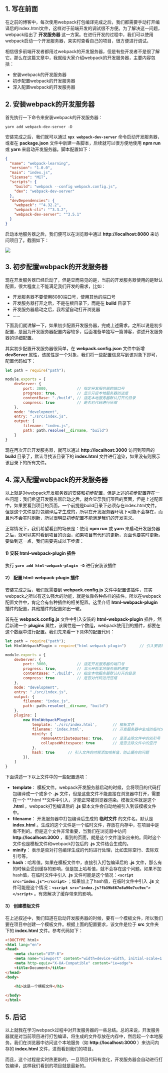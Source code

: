 ## 1. 写在前面

在之前的博客中，每次使用webpack打包编译完成之后，我们都需要手动打开编译后的index.html文件，这样对于前端开发的调试很不方便。为了解决这一问题，webpack给出了 **开发服务器** 这一方案。在进行开发的过程中，我们可以使用webpack启动一个开发服务器，来实时查看自己的项目，很方便进行调试。

相信很多前端开发者都用过webpack的开发服务器，但是有些开发者不是很了解它。那么在这篇文章中，我就给大家介绍webpack的开发服务器，主要内容包括：

- 安装webpack的开发服务器
- 初步配置webpack的开发服务器
- 深入配置webpack的开发服务器

## 2. 安装webpack的开发服务器

首先执行一下命令来安装webpack的开发服务器：

```shell
yarn add webpack-dev-server -D
```

安装完成之后，我们就可以通过 **`npx webpack-dev-server`** 命令启动开发服务器，或者在 **package.json** 文件中新建一条脚本，后续就可以很方便地使用 **npm run** 或 **yarn** 来启动开发服务器。脚本配置如下：

```json
{
  "name": "webpack-learning",
  "version": "1.0.0",
  "main": "index.js",
  "license": "MIT",
  "scripts": {
    "build": "webpack --config webpack.config.js",
    "dev": "webpack-dev-server"
  },
  "devDependencies": {
    "webpack": "^4.32.2",
    "webpack-cli": "^3.3.2",
    "webpack-dev-server": "^3.5.1"
  }
}
```

启动本地服务器之后，我们便可以在浏览器中通过 **http://localhost:8080**  来访问项目了。截图如下：

![](C:\Users\ADMINI~1\AppData\Local\Temp\1559444523323.png)

## 3. 初步配置webpack的开发服务器

现在开发服务器已经启动了，但是显而易见的是，当前的开发服务器使用的是默认配置，很大程度上不能满足我们开发的需求，比如：

- 开发服务器不要使用8080端口号，使用其他的端口号
- 开发服务器打开之后，不是在根目录下，而是在 **build** 目录下
- 开发服务器启动之后，我希望自动打开浏览器
- ......

下面我们就讲解一下，如果初步配置开发服务器，完成上述需求。之所以说是初步配置，是因为开发服务器配置内容较多，后面准备单独写一篇博客，讲述开发服务器的详细配置。

其实初步配置开发服务器很简单，在 **webpack.config.json** 文件中新增 **devServer** 属性，该属性是一个对象，我们将一些配置信息写到该对象下即可，配置代码如下：

```js
let path = require("path");

module.exports = {
    devServer: {
        port: 3000,      		// 指定开发服务器的端口号
        progress: true, 		// 显示开启本地服务器的进度
        contentBase: "./build", // 指定本地服务器默认打开的目录
        compress: true      	// 是否对代码进行压缩
    },
    mode: "development",    
    entry: "./src/index.js",    
    output: {       
        filename: "index.js",   
        path: path.resolve(__dirname, "build")  
    }
}
```

现在再次开启开发服务器，就可以通过 **http://localhost:3000** 访问到项目的 **build** 目录了，默认寻找该目录下的 **index.html** 文件进行渲染，如果没有则展示该目录下的所有文件。

## 4. 深入配置webpack的开发服务器

以上就是对webpack开发服务器的安装和初步配置，但是上述的初步配置存在一些问题：我们希望开发服务器启动之后，就会显示我们项目的页面，但是上述配置中，如果要看到项目的页面，一个前提是build目录下必须存在index.html文件。但是这个文件是打包编译后才生成的，所以在开发服务器环境下可能不会存在，而且也不会实时刷新，所以很明显初步配置不能满足我们的开发需求。

正常情况下，我们希望看到的场景是：使用 **npm run** 或 **yarn** 来启动开发服务器之后，就可以实时看到项目的页面，如果项目有代码的更新，页面也要实时更新。要做到这一点，我们需要完成以下步骤：

#### 1) 安装 html-webpack-plugin 插件

执行 **`yarn add html-webpack-plugin -D`** 进行安装该插件

#### 2） 配置 html-webpack-plugin 插件

安装完成之后，我们就需要到 **webpack.config.js** 文件中配置该插件，其实webpack之所以有这么强大的功能，就是依靠各种各样的插件。所以在webpack配置文件中，肯定会有各种插件的相关配置。这里介绍  **html-webpack-plugin** 插件的配置，其他插件的配置如出一辙。

首先在  **webpack.config.js** 文件中引入安装的  **html-webpack-plugin** 插件，然后新建一个 **plugins** 属性，该属性是一个数组，webpack使用到的插件，都要在这个数组中进行配置。我们先来看一下具体的配置代码：

```js
let path = require("path");
let HtmlWebpackPlugin = require("html-webpack-plugin")		// 引入安装的插件

module.exports = {
    devServer: {
        port: 3000,      		// 指定开发服务器的端口号
        progress: true, 		// 显示开启本地服务器的进度
        contentBase: "./build", // 指定本地服务器默认打开的目录
        compress: true      	// 是否对代码进行压缩
    },
    mode: "development",    
    entry: "./src/index.js",    
    output: {       
        filename: "index.js",   
        path: path.resolve(__dirname, "build")   
    },
    plugins: [
        new HtmlWebpackPlugin({
            template: './src/index.html',		// 模板文件
            filename: 'index.html',				// 开发服务器中生成的临时文件
            minify: {
                removeAttributeQuotes: true,	// 是否去除文件中的双引号
                collapseWhitespace: true		// 是否去除文件中的空行
            },
            hash: true		// 引入文件的时候添加哈希值，防止缓存的问题
        }),
    ]
}
```

下面讲述一下以上文件中的一些配置选项：

- **template**： 模板文件。webpack开发服务器启动的时候，会将项目的代码打包编译成一个或多个 **.js** 文件，但是这些文件不能直接在浏览器中打开，需要在一个 **.html **文件中引入，才能正常被浏览器渲染。模板文件就是这个 **.html** 。webpack打包编译后的 **.js** 脚本文件会自动地被引入到该模板文件中。
- **filename**： 开发服务器中打包编译后生成的 **临时文件** 的文件名，默认是 **index.html** 。生成的这个文件是一个临时文件，存放在内存中，在项目中是看不到的。但是这个文件非常重要，当我们在浏览器中访问 **http://localhost:3000** ，看到的页面，就是这个文件渲染出来的。同时这个文件也是模板文件和webpack打包后的 **.js** 文件结合生成的。
- **minify**： 表示是否对打包编译生成的代码进行处理，比如去除空行、去除双引号等。
- **hash**：哈希值。如果在模板文件中，直接引入打包编译后的 **.js** 文件，那么有的时候会受到缓存的影响，但是加上哈希值，就不会存在这个问题。如果不加hash值，在临时文件中引入 **.js** 文件可能是这个情况：**`<script src="index.js"></script>`** ；如果加上了hash值，在临时文件中引入 **.js** 文件可能是这个情况：**`<script src="index.js?fb39b867e8a90e7cc9ec"></script>`** 。有效解决了缓存带来的影响。

#### 3） 创建模板文件

在上述叙述中，我们知道在启动开发服务器的时候，要有一个模板文件，所以我们要在项目中创建一个模板文件。根据上面的配置要求，该文件是位于 **src** 文件夹下的 **index.html** 文件。参考代码如下：

```html
<!DOCTYPE html>
<html lang="en">
<head>
    <meta charset="UTF-8">
    <meta name="viewport" content="width=device-width, initial-scale=1.0">
    <meta http-equiv="X-UA-Compatible" content="ie=edge">
    <title>Document</title>
</head>
<body>

    <h1>这是一个模板文件</h1>
    
</body>
</html>
```

## 5. 后记

以上就我在学习webpack过程中对开发服务器的一些总结。总的来说，开发服务器就是对当前项目进行打包编译，将生成的文件存放在内存中，然后起一个本地服务。我们在浏览器中访问这个本地服务（如 **http://localhost:3000** ）来访问内存的 **index.html** 文件，进而看到我们的项目。

而且，这个过程是实时热更新的，一旦项目代码有变化，开发服务器会自动进行打包编译，这样我们看到的项目就是最新的。
































